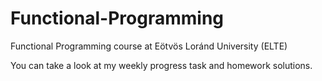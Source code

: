 # Functional-Programming
Functional Programming course at Eötvös Loránd University (ELTE)

You can take a look at my weekly progress task and homework solutions.
